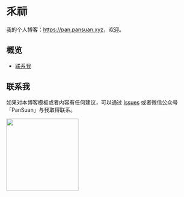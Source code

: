 # 乑祘

我的个人博客：<https://pan.pansuan.xyz>，欢迎。

## 概览

<!-- vim-markdown-toc GFM -->

* [联系我](#联系我)

## 联系我

如果对本博客模板或者内容有任何建议，可以通过 [Issues](https://www.52pojie.cn/home.php?mod=space&uid=2251496) 或者微信公众号「PanSuan」与我取得联系。

<img width="192px" height="192px" src="https://s1.img-e.com/20250629/68603b36983d7.jpg"/>
